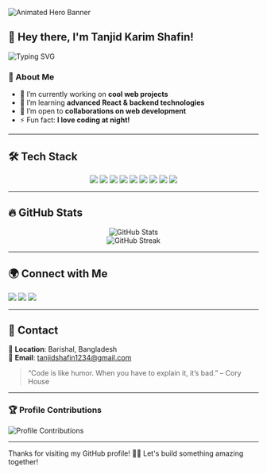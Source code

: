 ![Animated Hero Banner](https://i.imgur.com/Gw4uZph.png)

## 👋 Hey there, I'm Tanjid Karim Shafin!

![Typing SVG](https://readme-typing-svg.herokuapp.com?font=Fira+Code&size=22&duration=3000&pause=1000&color=00FF00&center=true&vCenter=true&width=600&lines=Mern-Stack+Web+Developer;Passionate+About+Frontend+&+Backend;Building+Awesome+Web+Apps;Always+Learning+New+Things!)

### 🚀 About Me
- 🔭 I’m currently working on **cool web projects**
- 🌱 I’m learning **advanced React & backend technologies**
- 👯 I’m open to **collaborations on web development**
- ⚡ Fun fact: **I love coding at night!**

---

## 🛠️ Tech Stack  

<p align="center">
  <a href="https://developer.mozilla.org/en-US/docs/Web/HTML"><img src="https://img.shields.io/badge/-HTML5-000?style=for-the-badge&logo=html5&logoColor=E34F26"></a>
  <a href="https://developer.mozilla.org/en-US/docs/Web/CSS"><img src="https://img.shields.io/badge/-CSS3-000?style=for-the-badge&logo=css3&logoColor=1572B6"></a>
  <a href="https://developer.mozilla.org/en-US/docs/Web/JavaScript"><img src="https://img.shields.io/badge/-JavaScript-000?style=for-the-badge&logo=javascript&logoColor=F7DF1E"></a>
  <a href="https://react.dev/"><img src="https://img.shields.io/badge/-React-000?style=for-the-badge&logo=react&logoColor=61DAFB"></a>
  <a href="https://nodejs.org/"><img src="https://img.shields.io/badge/-Node.js-000?style=for-the-badge&logo=node.js&logoColor=339933"></a>
  <a href="https://expressjs.com/"><img src="https://img.shields.io/badge/-Express-000?style=for-the-badge&logo=express&logoColor=white"></a>
  <a href="https://www.mongodb.com/"><img src="https://img.shields.io/badge/-MongoDB-000?style=for-the-badge&logo=mongodb&logoColor=4EA94B"></a>
  <a href="https://git-scm.com/"><img src="https://img.shields.io/badge/-Git-000?style=for-the-badge&logo=git&logoColor=F05032"></a>
  <a href="https://github.com/"><img src="https://img.shields.io/badge/-GitHub-000?style=for-the-badge&logo=github&logoColor=white"></a>
</p>

---

## 🔥 GitHub Stats  
<p align="center">
  <img src="https://github-readme-stats.vercel.app/api?username=Tanjidshafin&show_icons=true&theme=tokyonight" alt="GitHub Stats">
  <br>
  <img src="https://github-readme-streak-stats.herokuapp.com/?user=YourUsername&theme=tokyonight" alt="GitHub Streak">
</p>

---


## 🌍 Connect with Me  

<p>
  <a href="https://linkedin.com/in/yourprofile"><img src="https://img.shields.io/badge/-LinkedIn-000?style=for-the-badge&logo=linkedin&logoColor=0077B5"></a>
  <a href="https://github.com/YourUsername"><img src="https://img.shields.io/badge/-GitHub-000?style=for-the-badge&logo=github&logoColor=white"></a>
  <a href="https://twitter.com/yourprofile"><img src="https://img.shields.io/badge/-Twitter-000?style=for-the-badge&logo=twitter&logoColor=1DA1F2"></a>
</p>

---

## 📧 Contact  

📍 **Location**: Barishal, Bangladesh  
📩 **Email**: tanjidshafin1234@gmail.com  

> “Code is like humor. When you have to explain it, it’s bad.” – Cory House  

---

### 🏆 Profile Contributions  

![Profile Contributions](https://github-profile-summary-cards.vercel.app/api/cards/profile-details?username=Tanjidshafin&theme=radical)  

---

Thanks for visiting my GitHub profile! 🚀✨ Let's build something amazing together!  
